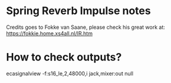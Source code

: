 # Spring Reverb Impulse notes
Credits goes to Fokke van Saane, please check his great work at: https://fokkie.home.xs4all.nl/IR.htm

# How to check outputs?

ecasignalview -f:s16_le,2,48000,i jack,mixer:out null
